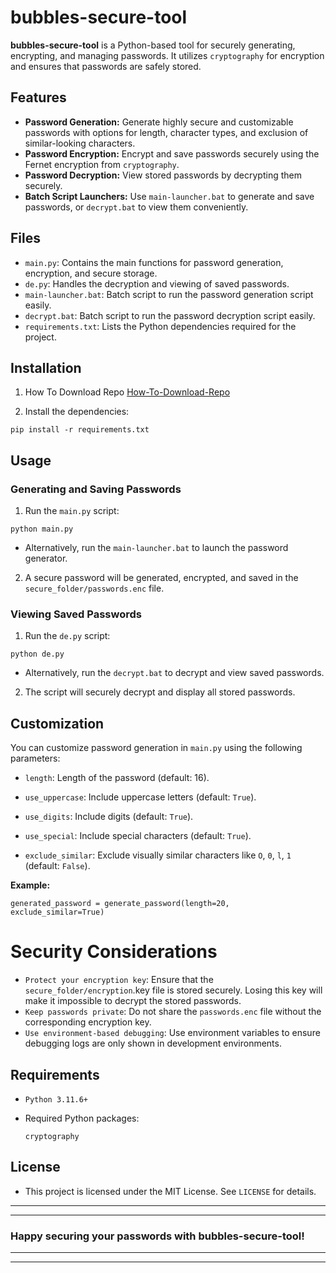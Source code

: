 # bubbles-secure-tool

**bubbles-secure-tool** is a Python-based tool for securely generating, encrypting, and managing passwords. It utilizes `cryptography` for encryption and ensures that passwords are safely stored.

## Features

- **Password Generation:** Generate highly secure and customizable passwords with options for length, character types, and exclusion of similar-looking characters.
- **Password Encryption:** Encrypt and save passwords securely using the Fernet encryption from `cryptography`.
- **Password Decryption:** View stored passwords by decrypting them securely.
- **Batch Script Launchers:** Use `main-launcher.bat` to generate and save passwords, or `decrypt.bat` to view them conveniently.

## Files

- `main.py`: Contains the main functions for password generation, encryption, and secure storage.
- `de.py`: Handles the decryption and viewing of saved passwords.
- `main-launcher.bat`: Batch script to run the password generation script easily.
- `decrypt.bat`: Batch script to run the password decryption script easily.
- `requirements.txt`: Lists the Python dependencies required for the project.

## Installation

1. How To Download Repo 
[How-To-Download-Repo](https://www.gitprojects.fnbubbles420.org/how-to-download-repos)

2. Install the dependencies:

```
pip install -r requirements.txt
```

## Usage

### Generating and Saving Passwords

1. Run the `main.py` script:

```
python main.py
```

- Alternatively, run the `main-launcher.bat` to launch the password generator.

2. A secure password will be generated, encrypted, and saved in the `secure_folder/passwords.enc` file.

### Viewing Saved Passwords

1. Run the `de.py` script:

```
python de.py
```

- Alternatively, run the `decrypt.bat` to decrypt and view saved passwords.

2. The script will securely decrypt and display all stored passwords.

## Customization

You can customize password generation in `main.py` using the following parameters:

- `length`: Length of the password (default: 16).

- `use_uppercase`: Include uppercase letters (default: `True`).

- `use_digits`: Include digits (default: `True`).

- `use_special`: Include special characters (default: `True`).

- `exclude_similar`: Exclude visually similar characters like `O`, `0`, `l`, `1` (default: `False`).

**Example:**

```
generated_password = generate_password(length=20, exclude_similar=True)
```

# Security Considerations

- `Protect your encryption key`: Ensure that the `secure_folder/encryption`.key file is stored securely. Losing this key will make it impossible to decrypt the stored passwords.
- `Keep passwords private`: Do not share the `passwords.enc` file without the corresponding encryption key.
- `Use environment-based debugging`: Use environment variables to ensure debugging logs are only shown in development environments.

## Requirements

- `Python 3.11.6+`

- Required Python packages:
    ```
    cryptography
    ```

## License

- This project is licensed under the MIT License. See `LICENSE` for details.

---
---
### Happy securing your passwords with bubbles-secure-tool!
---
---
